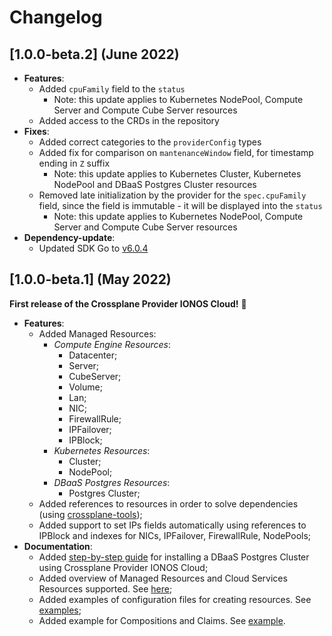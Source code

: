 # Changelog

## [1.0.0-beta.2] (June 2022)

- **Features**:
  - Added `cpuFamily` field to the `status`
    - Note: this update applies to Kubernetes NodePool, Compute Server and Compute Cube Server resources
  - Added access to the CRDs in the repository
- **Fixes**:
  - Added correct categories to the `providerConfig` types
  - Added fix for comparison on `mantenanceWindow` field, for timestamp ending in `Z` suffix
    - Note: this update applies to Kubernetes Cluster, Kubernetes NodePool and DBaaS Postgres Cluster resources
  - Removed late initialization by the provider for the `spec.cpuFamily` field, since the field is immutable - it will be displayed into the `status`
    - Note: this update applies to Kubernetes NodePool, Compute Server and Compute Cube Server resources
- **Dependency-update**:
  - Updated SDK Go to [v6.0.4](https://github.com/ionos-cloud/sdk-go/releases/tag/v6.0.4)

## [1.0.0-beta.1] (May 2022)

**First release of the Crossplane Provider IONOS Cloud!** 🎉

- **Features**:
    - Added Managed Resources:
        - _Compute Engine Resources_: 
          - Datacenter;
          - Server;
          - CubeServer;
          - Volume;
          - Lan;
          - NIC;
          - FirewallRule;
          - IPFailover;
          - IPBlock;
        - _Kubernetes Resources_:
          - Cluster;
          - NodePool;
        - _DBaaS Postgres Resources_:
          - Postgres Cluster;
    - Added references to resources in order to solve dependencies (using [crossplane-tools](https://github.com/crossplane/crossplane-tools));
    - Added support to set IPs fields automatically using references to IPBlock and indexes for NICs, IPFailover, FirewallRule, NodePools; 
- **Documentation**:
  - Added [step-by-step guide](../examples/example.md) for installing a DBaaS Postgres Cluster using Crossplane Provider IONOS Cloud;
  - Added overview of Managed Resources and Cloud Services Resources supported. See [here](RESOURCES.md);
  - Added examples of configuration files for creating resources. See [examples](../examples);
  - Added example for Compositions and Claims. See [example](RESOURCES.md#compositions-and-claims).
